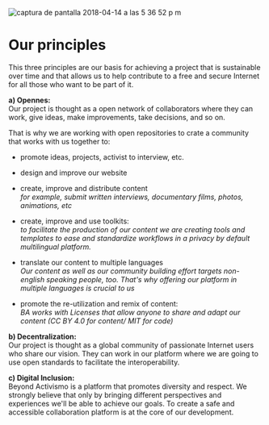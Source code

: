 ![captura de pantalla 2018-04-14 a las 5 36 52 p m](https://user-images.githubusercontent.com/32823481/38769888-7f244cea-400a-11e8-80a7-293dc415c086.png)  

# Our principles

This three principles are our basis for achieving a project that is sustainable over time and that allows us to help contribute to a free and secure Internet for all those who want to be part of it.

__a) Opennes:__  
Our project is thought as a open network of collaborators where they can work, give ideas, make improvements, take decisions, and so on.

That is why we are working with open repositories to crate a community that works with us together to:

- promote ideas, projects, activist to interview, etc.  

- design and improve our website

- create, improve and distribute content  
_for example, submit written interviews, documentary films, photos, animations, etc_

- create, improve and use toolkits:  
_to facilitate the production of our content  we are creating tools and templates to ease and standardize workflows in a privacy by default multilingual platform._

- translate our content to multiple languages  
_Our content as well as our community building effort targets non-english speaking people, too. That's why offering our platform in multiple languages is crucial to us_

- promote the re-utilization and remix of content:  
_BA works with Licenses that allow anyone to share and adapt our content (CC BY 4.0 for content/ MIT for code)_

__b) Decentralization:__  
Our project is thought as a global community of passionate Internet users who share our vision. They can work in our platform where we are going to use open standards to facilitate the interoperability. 

__c) Digital Inclusion:__  
Beyond Activismo is a platform that promotes diversity and respect. We strongly believe that only by bringing different perspectives and experiences we'll be able to achieve our goals. To create a safe and accessible collaboration platform is at the core of our development.  
